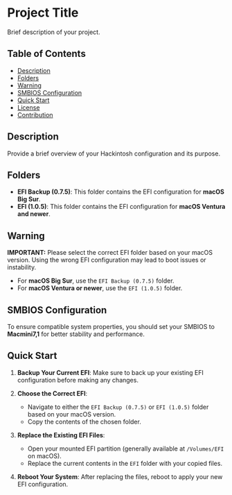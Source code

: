 # Project Title

Brief description of your project.

## Table of Contents
- [Description](#description)
- [Folders](#folders)
- [Warning](#warning)
- [SMBIOS Configuration](#smbios-configuration)
- [Quick Start](#quick-start)
- [License](#license)
- [Contribution](#contribution)

## Description

Provide a brief overview of your Hackintosh configuration and its purpose.

## Folders

- **EFI Backup (0.7.5)**: This folder contains the EFI configuration for **macOS Big Sur**.
- **EFI (1.0.5)**: This folder contains the EFI configuration for **macOS Ventura and newer**.

## Warning

**IMPORTANT:** Please select the correct EFI folder based on your macOS version. Using the wrong EFI configuration may lead to boot issues or instability.

- For **macOS Big Sur**, use the `EFI Backup (0.7.5)` folder.
- For **macOS Ventura or newer**, use the `EFI (1.0.5)` folder.

## SMBIOS Configuration

To ensure compatible system properties, you should set your SMBIOS to **Macmini7,1** for better stability and performance.

## Quick Start

1. **Backup Your Current EFI**: Make sure to back up your existing EFI configuration before making any changes.
   
2. **Choose the Correct EFI**:
   - Navigate to either the `EFI Backup (0.7.5)` or `EFI (1.0.5)` folder based on your macOS version.
   - Copy the contents of the chosen folder.

3. **Replace the Existing EFI Files**:
   - Open your mounted EFI partition (generally available at `/Volumes/EFI` on macOS).
   - Replace the current contents in the `EFI` folder with your copied files.

4. **Reboot Your System**: After replacing the files, reboot to apply your new EFI configuration.
